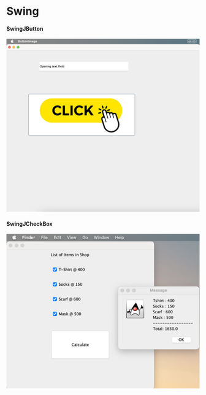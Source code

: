 # Swing

#### SwingJButton
![Screenshot](https://github.com/PreetikaPrakash/AdvanceJava/blob/4506f7234c217176c470cd094a0ad6bd86e8b21f/JButton/screenshot/Screenshot%202022-12-09%20at%2015.59.07.png)

#### SwingJCheckBox
![Screenshot](https://github.com/PreetikaPrakash/AdvanceJava/blob/8e4583a3237cc2e02ba10c7a77fd66cc6cc3016c/SwingJCheckBox/screenshot/Screenshot%202022-12-10%20at%2003.44.57.png)

